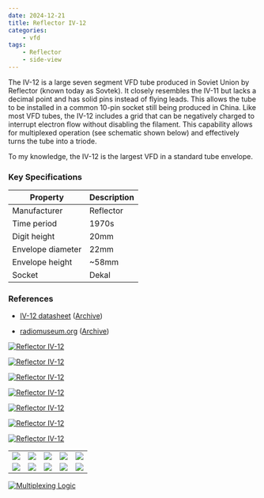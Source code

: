 ```yaml
---
date: 2024-12-21
title: Reflector IV-12
categories:
    - vfd
tags:
    - Reflector
    - side-view
---
```


The IV-12 is a large seven segment VFD tube produced in Soviet Union by Reflector (known today as Sovtek). It closely resembles the IV-11 but lacks a decimal point and has solid pins instead of flying leads. This allows the tube to be installed in a common 10-pin socket still being produced in China. Like most VFD tubes, the IV-12 includes a grid that can be negatively charged to interrupt electron flow without disabling the filament. This capability allows for multiplexed operation (see schematic shown below) and effectively turns the tube into a triode.

To my knowledge, the IV-12 is the largest VFD in a standard tube envelope.

### Key Specifications

| Property          | Description   |
|-------------------|---------------|
| Manufacturer      | Reflector     |
| Time period       | 1970s         |
| Digit height      | 20mm          |
| Envelope diameter | 22mm          |
| Envelope height   | ~58mm         |
| Socket            | Dekal         |

### References

- [IV-12 datasheet](https://www.tube-tester.com/sites/nixie/dat_arch/IV-12.pdf) ([Archive](https://web.archive.org/web/20240424052358/http://tube-tester.com/sites/nixie/dat_arch/IV-12.pdf))

- [radiomuseum.org](https://www.radiomuseum.org/tubes/tube_iv-12.html) ([Archive](https://web.archive.org/web/20210117071915/https://www.radiomuseum.org/tubes/tube_iv-12.html))

[![Reflector IV-12](assets/1.jpg)](assets/1.jpg)

[![Reflector IV-12](assets/2.jpg)](assets/2.jpg)

[![Reflector IV-12](assets/3.jpg)](assets/3.jpg)

[![Reflector IV-12](assets/4.jpg)](assets/4.jpg)

[![Reflector IV-12](assets/6.jpg)](assets/6.jpg)

[![Reflector IV-12](assets/7.jpg)](assets/7.jpg)

[![Reflector IV-12](assets/8.jpg)](assets/8.jpg)

<table>
    <tr>
        <td>
            <a href="assets/9.jpg">
                <img src="assets/9.jpg">
            </a>
        </td>
        <td>
            <a href="assets/10.jpg">
                <img src="assets/10.jpg">
            </a>
        </td>
        <td>
            <a href="assets/11.jpg">
                <img src="assets/11.jpg">
            </a>
        </td>
         <td>
            <a href="assets/12.jpg">
                <img src="assets/12.jpg">
            </a>
        </td>
        <td>
            <a href="assets/13.jpg">
                <img src="assets/13.jpg">
            </a>
        </td>
    </tr>
    <tr>
        <td>
            <a href="assets/14.jpg">
                <img src="assets/14.jpg">
            </a>
        </td>
        <td>
            <a href="assets/15.jpg">
                <img src="assets/15.jpg">
            </a>
        </td>
        <td>
            <a href="assets/16.jpg">
                <img src="assets/16.jpg">
            </a>
        </td>
         <td>
            <a href="assets/17.jpg">
                <img src="assets/17.jpg">
            </a>
        </td>
        <td>
            <a href="assets/18.jpg">
                <img src="assets/18.jpg">
            </a>
        </td>
    </tr>
</table>

[![Multiplexing Logic](assets/multiplex_logic.png)](assets/multiplex_logic.png)